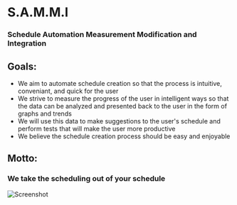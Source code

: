 # S.A.M.M.I
### Schedule Automation Measurement Modification and Integration

## Goals:
* We aim to automate schedule creation so that the process is intuitive, conveniant, and quick for the user
* We strive to measure the progress of the user in intelligent ways so that the data can be analyzed and presented back to the user in the form of graphs and trends
* We will use this data to make suggestions to the user's schedule and perform tests that will make the user more productive
* We believe the schedule creation process should be easy and enjoyable

## Motto:
### We take the scheduling out of your schedule

![Screenshot](https://i.imgur.com/vCSECmU.png)
